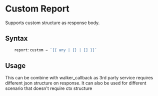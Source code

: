 # Custom Report
Supports custom structure as response body.

## **Syntax**
```js
    report:custom = `{{ any | {} | [] }}`
```

## **Usage**
This can be combine with walker_callback as 3rd party service requires different json structure on response.
It can also be used for different scenario that doesn't require ctx structure